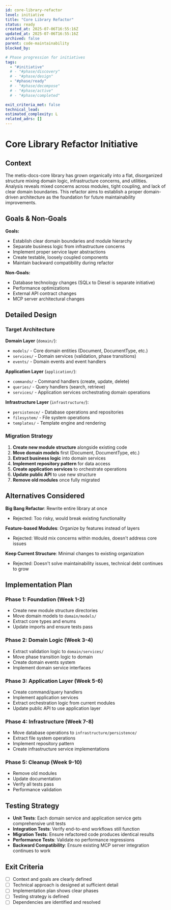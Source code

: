 ```yaml
---
id: core-library-refactor
level: initiative
title: "Core Library Refactor"
status: ready
created_at: 2025-07-06T16:55:16Z
updated_at: 2025-07-06T16:55:16Z
archived: false
parent: code-maintainability
blocked_by: 

# Phase progression for initiatives
tags:
  - "#initiative"
  # - "#phase/discovery"
  # - "#phase/design"
  - "#phase/ready"
  # - "#phase/decompose"
  # - "#phase/active"
  # - "#phase/completed"

exit_criteria_met: false
technical_lead: 
estimated_complexity: L
related_adrs: []
---
```


# Core Library Refactor Initiative

## Context

The metis-docs-core library has grown organically into a flat, disorganized structure mixing domain logic, infrastructure concerns, and utilities. Analysis reveals mixed concerns across modules, tight coupling, and lack of clear domain boundaries. This refactor aims to establish a proper domain-driven architecture as the foundation for future maintainability improvements.

## Goals & Non-Goals

**Goals:**
- Establish clear domain boundaries and module hierarchy
- Separate business logic from infrastructure concerns
- Implement proper service layer abstractions
- Create testable, loosely coupled components
- Maintain backward compatibility during refactor

**Non-Goals:**
- Database technology changes (SQLx to Diesel is separate initiative)
- Performance optimizations
- External API contract changes
- MCP server architectural changes

## Detailed Design

### Target Architecture

**Domain Layer** (`domain/`):
- `models/` - Core domain entities (Document, DocumentType, etc.)
- `services/` - Domain services (validation, phase transitions)
- `events/` - Domain events and event handlers

**Application Layer** (`application/`):
- `commands/` - Command handlers (create, update, delete)
- `queries/` - Query handlers (search, retrieve)
- `services/` - Application services orchestrating domain operations

**Infrastructure Layer** (`infrastructure/`):
- `persistence/` - Database operations and repositories
- `filesystem/` - File system operations
- `templates/` - Template engine and rendering

### Migration Strategy

1. **Create new module structure** alongside existing code
2. **Move domain models** first (Document, DocumentType, etc.)
3. **Extract business logic** into domain services
4. **Implement repository pattern** for data access
5. **Create application services** to orchestrate operations
6. **Update public API** to use new structure
7. **Remove old modules** once fully migrated

## Alternatives Considered

**Big Bang Refactor**: Rewrite entire library at once
- Rejected: Too risky, would break existing functionality

**Feature-based Modules**: Organize by features instead of layers
- Rejected: Would mix concerns within modules, doesn't address core issues

**Keep Current Structure**: Minimal changes to existing organization
- Rejected: Doesn't solve maintainability issues, technical debt continues to grow

## Implementation Plan

### Phase 1: Foundation (Week 1-2)
- Create new module structure directories
- Move domain models to `domain/models/`
- Extract core types and enums
- Update imports and ensure tests pass

### Phase 2: Domain Logic (Week 3-4)
- Extract validation logic to `domain/services/`
- Move phase transition logic to domain
- Create domain events system
- Implement domain service interfaces

### Phase 3: Application Layer (Week 5-6)
- Create command/query handlers
- Implement application services
- Extract orchestration logic from current modules
- Update public API to use application layer

### Phase 4: Infrastructure (Week 7-8)
- Move database operations to `infrastructure/persistence/`
- Extract file system operations
- Implement repository pattern
- Create infrastructure service implementations

### Phase 5: Cleanup (Week 9-10)
- Remove old modules
- Update documentation
- Verify all tests pass
- Performance validation

## Testing Strategy

- **Unit Tests**: Each domain service and application service gets comprehensive unit tests
- **Integration Tests**: Verify end-to-end workflows still function
- **Migration Tests**: Ensure refactored code produces identical results
- **Performance Tests**: Validate no performance regressions
- **Backward Compatibility**: Ensure existing MCP server integration continues to work

## Exit Criteria

- [ ] Context and goals are clearly defined
- [ ] Technical approach is designed at sufficient detail
- [ ] Implementation plan shows clear phases
- [ ] Testing strategy is defined
- [ ] Dependencies are identified and resolved